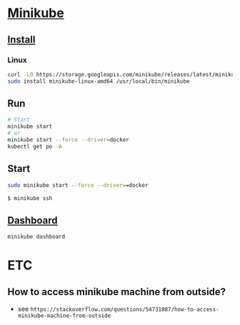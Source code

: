 
# [Minikube](https://minikube.sigs.k8s.io/docs/)

## [Install](https://minikube.sigs.k8s.io/docs/start/)
### Linux
```bash
curl -LO https://storage.googleapis.com/minikube/releases/latest/minikube-linux-amd64
sudo install minikube-linux-amd64 /usr/local/bin/minikube
```

## Run
```bash
# Start
minikube start
# or
minikube start --force --driver=docker
kubectl get po -A
```

## Start
```bash
sudo minikube start --force --driver==docker
```

```bash
$ minikube ssh
```

## [Dashboard](https://minikube.sigs.k8s.io/docs/handbook/dashboard/)
```bash
minikube dashboard
```

# ETC
## How to access minikube machine from outside?
* see `https://stackoverflow.com/questions/54731887/how-to-access-minikube-machine-from-outside`